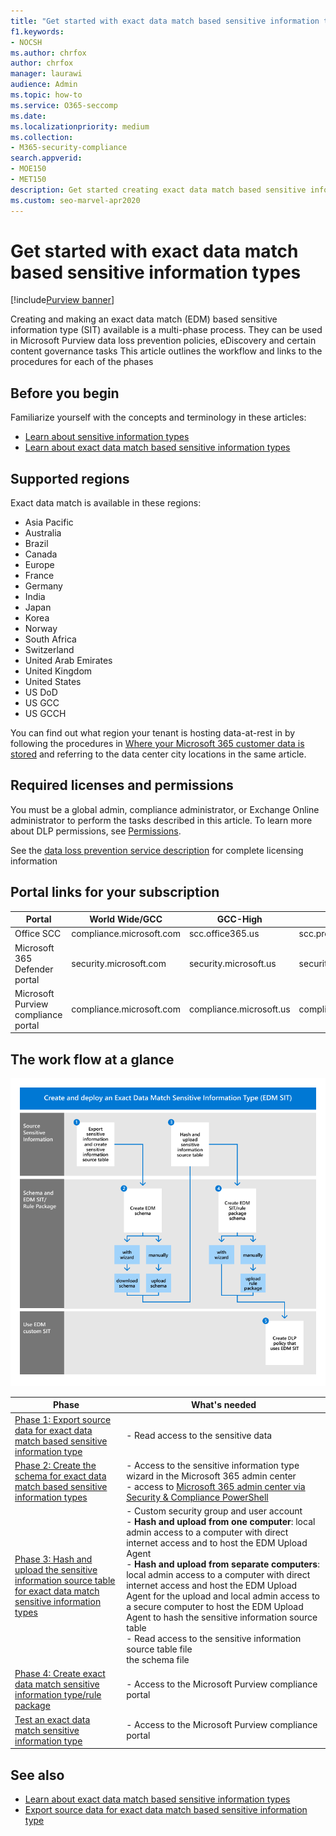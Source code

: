 ```yaml
---
title: "Get started with exact data match based sensitive information types"
f1.keywords:
- NOCSH
ms.author: chrfox
author: chrfox
manager: laurawi
audience: Admin
ms.topic: how-to
ms.service: O365-seccomp
ms.date:
ms.localizationpriority: medium
ms.collection:
- M365-security-compliance
search.appverid:
- MOE150
- MET150
description: Get started creating exact data match based sensitive information types.
ms.custom: seo-marvel-apr2020
---
```


# Get started with exact data match based sensitive information types

[!include[Purview banner](../includes/purview-rebrand-banner.md)]

Creating and making an exact data match (EDM) based sensitive information type (SIT) available is a multi-phase process. They can be used in Microsoft Purview data loss prevention policies, eDiscovery and certain content governance tasks  This article outlines the workflow and links to the procedures for each of the phases

## Before you begin

Familiarize yourself with the concepts and terminology in these articles:

- [Learn about sensitive information types](sensitive-information-type-learn-about.md#learn-about-sensitive-information-types)
- [Learn about exact data match based sensitive information types](sit-learn-about-exact-data-match-based-sits.md#learn-about-exact-data-match-based-sensitive-information-types)

## Supported regions

Exact data match is available in these regions:

- Asia Pacific
- Australia
- Brazil
- Canada
- Europe
- France
- Germany
- India
- Japan
- Korea
- Norway
- South Africa
- Switzerland
- United Arab Emirates
- United Kingdom
- United States
- US DoD
- US GCC
- US GCCH

You can find out what region your tenant is hosting data-at-rest in by following the procedures in [Where your Microsoft 365 customer data is stored](../enterprise/o365-data-locations.md) and referring to the data center city locations in the same article.

## Required licenses and permissions

You must be a global admin, compliance administrator, or Exchange Online administrator to perform the tasks described in this article. To learn more about DLP permissions, see [Permissions](data-loss-prevention-policies.md#permissions).

See the [data loss prevention service description](/office365/servicedescriptions/microsoft-365-service-descriptions/microsoft-365-tenantlevel-services-licensing-guidance/microsoft-365-security-compliance-licensing-guidance#data-loss-prevention-for-exchange-online-sharepoint-online-and-onedrive-for-business) for complete licensing information

## Portal links for your subscription

|Portal|World Wide/GCC|GCC-High|DOD|
|---|---|---|---|
|Office SCC|compliance.microsoft.com|scc.office365.us|scc.protection.apps.mil|
|Microsoft 365 Defender portal|security.microsoft.com|security.microsoft.us|security.apps.mil|
|Microsoft Purview compliance portal|compliance.microsoft.com|compliance.microsoft.us|compliance.apps.mil|

## The work flow at a glance

![exact data match workflow phases](..\media\swimlane_edm_process.png)


|Phase|What's needed|
|---|---|
|[Phase 1: Export source data for exact data match based sensitive information type](sit-get-started-exact-data-match-export-data.md#export-source-data-for-exact-data-match-based-sensitive-information-type)|- Read access to the sensitive data|
|[Phase 2: Create the schema for exact data match based sensitive information types](sit-get-started-exact-data-match-create-schema.md#create-the-schema-for-exact-data-match-based-sensitive-information-types)|- Access to the sensitive information type wizard in the Microsoft 365 admin center </br>- access to [Microsoft 365 admin center via Security & Compliance PowerShell](/powershell/exchange/connect-to-scc-powershell) |
|[Phase 3: Hash and upload the sensitive information source table for exact data match sensitive information types](sit-get-started-exact-data-match-hash-upload.md#hash-and-upload-the-sensitive-information-source-table-for-exact-data-match-sensitive-information-types)|- Custom security group and user account </br>- **Hash and upload from one computer**: local admin access to a computer with direct internet access and to host the EDM Upload Agent </br>- **Hash and upload from separate computers**: local admin access to a computer with direct internet access and host the EDM Upload Agent for the upload and local admin access to a secure computer to host the EDM Upload Agent to hash the sensitive information source table </br>- Read access to the sensitive information source table file </br> the schema file |
|[Phase 4: Create exact data match sensitive information type/rule package](sit-get-started-exact-data-match-create-rule-package.md#create-exact-data-match-sensitive-information-typerule-package) |- Access to the Microsoft Purview compliance portal |
|[Test an exact data match sensitive information type](sit-get-started-exact-data-match-test.md#test-an-exact-data-match-sensitive-information-type)| - Access to the Microsoft Purview compliance portal

## See also

- [Learn about exact data match based sensitive information types](sit-learn-about-exact-data-match-based-sits.md#learn-about-exact-data-match-based-sensitive-information-types)
- [Export source data for exact data match based sensitive information type](sit-get-started-exact-data-match-export-data.md#export-source-data-for-exact-data-match-based-sensitive-information-type)
